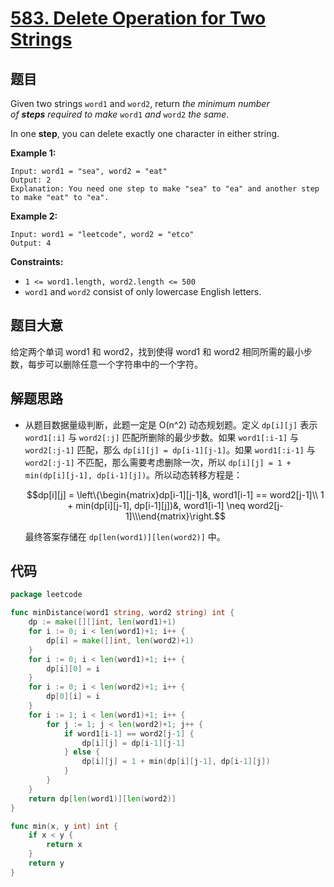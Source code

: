 # [583. Delete Operation for Two Strings](https://leetcode.com/problems/delete-operation-for-two-strings/)


## 题目

Given two strings `word1` and `word2`, return *the minimum number of **steps** required to make* `word1` *and* `word2` *the same*.

In one **step**, you can delete exactly one character in either string.

**Example 1:**

```
Input: word1 = "sea", word2 = "eat"
Output: 2
Explanation: You need one step to make "sea" to "ea" and another step to make "eat" to "ea".
```

**Example 2:**

```
Input: word1 = "leetcode", word2 = "etco"
Output: 4
```

**Constraints:**

- `1 <= word1.length, word2.length <= 500`
- `word1` and `word2` consist of only lowercase English letters.

## 题目大意

给定两个单词 word1 和 word2，找到使得 word1 和 word2 相同所需的最小步数，每步可以删除任意一个字符串中的一个字符。

## 解题思路

- 从题目数据量级判断，此题一定是 O(n^2) 动态规划题。定义 `dp[i][j]` 表示 `word1[:i]` 与 `word2[:j]` 匹配所删除的最少步数。如果 `word1[:i-1]` 与 `word2[:j-1]` 匹配，那么 `dp[i][j] = dp[i-1][j-1]`。如果 `word1[:i-1]` 与 `word2[:j-1]` 不匹配，那么需要考虑删除一次，所以 `dp[i][j] = 1 + min(dp[i][j-1], dp[i-1][j])`。所以动态转移方程是：

    $$dp[i][j] = \left\{\begin{matrix}dp[i-1][j-1]&, word1[i-1] == word2[j-1]\\ 1 + min(dp[i][j-1], dp[i-1][j])&, word1[i-1] \neq word2[j-1]\\\end{matrix}\right.$$

    最终答案存储在 `dp[len(word1)][len(word2)]` 中。

## 代码

```go
package leetcode

func minDistance(word1 string, word2 string) int {
	dp := make([][]int, len(word1)+1)
	for i := 0; i < len(word1)+1; i++ {
		dp[i] = make([]int, len(word2)+1)
	}
	for i := 0; i < len(word1)+1; i++ {
		dp[i][0] = i
	}
	for i := 0; i < len(word2)+1; i++ {
		dp[0][i] = i
	}
	for i := 1; i < len(word1)+1; i++ {
		for j := 1; j < len(word2)+1; j++ {
			if word1[i-1] == word2[j-1] {
				dp[i][j] = dp[i-1][j-1]
			} else {
				dp[i][j] = 1 + min(dp[i][j-1], dp[i-1][j])
			}
		}
	}
	return dp[len(word1)][len(word2)]
}

func min(x, y int) int {
	if x < y {
		return x
	}
	return y
}
```